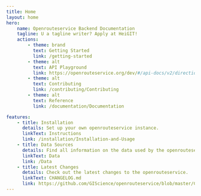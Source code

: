 ```yaml
---
title: Home
layout: home
hero:
    name: Openrouteservice Backend Documentation
    tagline: U a tagline writer? Apply at HeiGIT!
    actions:
        - theme: brand
          text: Getting Started
          link: /getting-started
        - theme: alt
          text: API Playground
          link: https://openrouteservice.org/dev/#/api-docs/v2/directions/{profile}/post
        - theme: alt
          text: Contributing
          link: /contributing/Contributing
        - theme: alt
          text: Reference
          link: /documentation/Documentation

features:
    - title: Installation
      details: Set up your own openrouteservice instance.
      linkText: Instructions
      link: /installation/Installation-and-Usage
    - title: Data Sources
      details: Find all information on the data used by the openrouteservice here.
      linkText: Data
      link: /Data
    - title: Latest Changes
      details: Check out the latest changes to the openrouteservice.
      linkText: CHANGELOG.md
      link: https://github.com/GIScience/openrouteservice/blob/master/CHANGELOG.md
---
```

